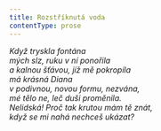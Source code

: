 ```yaml
---
title: Rozstříknutá voda
contentType: prose
---
```


_Když tryskla fontána  
mých slz, ruku v ní ponořila  
a kalnou šťávou, jíž mě pokropila  
má krásná Diana  
v podivnou, novou formu, nezvána,  
mé tělo ne, leč duši proměnila.  
Nelidská! Proč tak krutou mám tě znát,  
když se mi nahá nechceš ukázat?_
